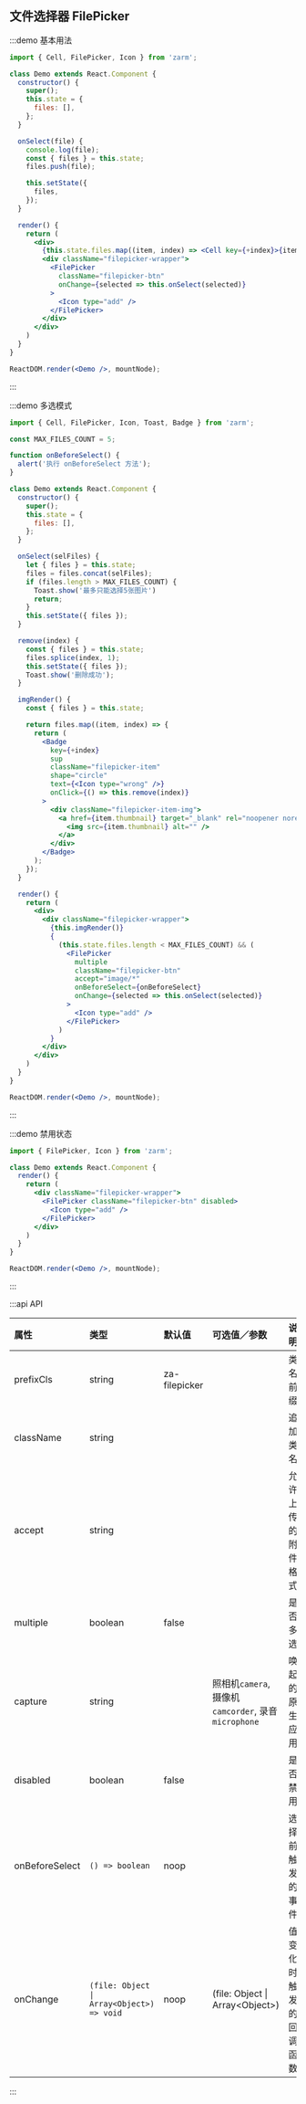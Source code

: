 ## 文件选择器 FilePicker

:::demo 基本用法
```jsx
import { Cell, FilePicker, Icon } from 'zarm';

class Demo extends React.Component {
  constructor() {
    super();
    this.state = {
      files: [],
    };
  }

  onSelect(file) {
    console.log(file);
    const { files } = this.state;
    files.push(file);

    this.setState({
      files,
    });
  }

  render() {
    return (
      <div>
        {this.state.files.map((item, index) => <Cell key={+index}>{item.fileName}</Cell>)}
        <div className="filepicker-wrapper">
          <FilePicker
            className="filepicker-btn"
            onChange={selected => this.onSelect(selected)}
          >
            <Icon type="add" />
          </FilePicker>
        </div>
      </div>
    )
  }
}

ReactDOM.render(<Demo />, mountNode);
```
:::


:::demo 多选模式
```jsx
import { Cell, FilePicker, Icon, Toast, Badge } from 'zarm';

const MAX_FILES_COUNT = 5;

function onBeforeSelect() {
  alert('执行 onBeforeSelect 方法');
}

class Demo extends React.Component {
  constructor() {
    super();
    this.state = {
      files: [],
    };
  }

  onSelect(selFiles) {
    let { files } = this.state;
    files = files.concat(selFiles);
    if (files.length > MAX_FILES_COUNT) {
      Toast.show('最多只能选择5张图片')
      return;
    }
    this.setState({ files });
  }

  remove(index) {
    const { files } = this.state;
    files.splice(index, 1);
    this.setState({ files });
    Toast.show('删除成功');
  }

  imgRender() {
    const { files } = this.state;

    return files.map((item, index) => {
      return (
        <Badge
          key={+index}
          sup
          className="filepicker-item"
          shape="circle"
          text={<Icon type="wrong" />}
          onClick={() => this.remove(index)}
        >
          <div className="filepicker-item-img">
            <a href={item.thumbnail} target="_blank" rel="noopener noreferrer">
              <img src={item.thumbnail} alt="" />
            </a>
          </div>
        </Badge>
      );
    });
  }

  render() {
    return (
      <div>
        <div className="filepicker-wrapper">
          {this.imgRender()}
          {
            (this.state.files.length < MAX_FILES_COUNT) && (
              <FilePicker
                multiple
                className="filepicker-btn"
                accept="image/*"
                onBeforeSelect={onBeforeSelect}
                onChange={selected => this.onSelect(selected)}
              >
                <Icon type="add" />
              </FilePicker>
            )
          }
        </div>
      </div>
    )
  }
}

ReactDOM.render(<Demo />, mountNode);
```
:::


:::demo 禁用状态
```jsx
import { FilePicker, Icon } from 'zarm';

class Demo extends React.Component {
  render() {
    return (
      <div className="filepicker-wrapper">
        <FilePicker className="filepicker-btn" disabled>
          <Icon type="add" />
        </FilePicker>
      </div>
    )
  }
}

ReactDOM.render(<Demo />, mountNode);
```
:::


:::api API

| 属性 | 类型 | 默认值 | 可选值／参数 | 说明 |
| :--- | :--- | :--- | :--- | :--- |
| prefixCls | string | za-filepicker | | 类名前缀 |
| className | string | | | 追加类名 |
| accept | string | | | 允许上传的附件格式 |
| multiple | boolean | false | | 是否多选 |
| capture | string | | 照相机`camera`, 摄像机`camcorder`, 录音`microphone`| 唤起的原生应用 |
| disabled | boolean | false | | 是否禁用 |
| onBeforeSelect | <code>() => boolean</code> | noop | | 选择前触发的事件 |
| onChange | <code>(file: Object &#124; Array&lt;Object&gt;) => void</code> | noop | \(file: Object &#124; Array&lt;Object&gt;\) | 值变化时触发的回调函数 |

:::
